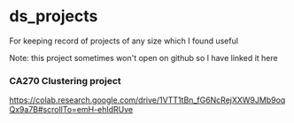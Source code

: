 # ds_projects
For keeping record of projects of any size which I found useful

Note: this project sometimes won't open on github so I have linked it here
### CA270 Clustering project
https://colab.research.google.com/drive/1VTT1tBn_fG6NcRejXXW9JMb9oqQx9a7B#scrollTo=emH-ehIdRUve
